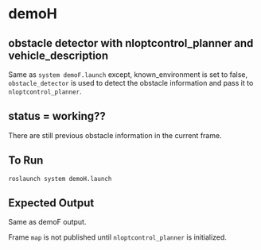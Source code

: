 # demoH

## obstacle detector with nloptcontrol_planner and vehicle_description
Same as `system demoF.launch` except, known_environment is set to false, `obstacle_detector` is used to detect the obstacle information and pass it to `nloptcontrol_planner`.

## status = working??
There are still previous obstacle information in the current frame.  

## To Run
```
roslaunch system demoH.launch
```

## Expected Output
Same as demoF output.

Frame `map` is not published until `nloptcontrol_planner` is initialized.
